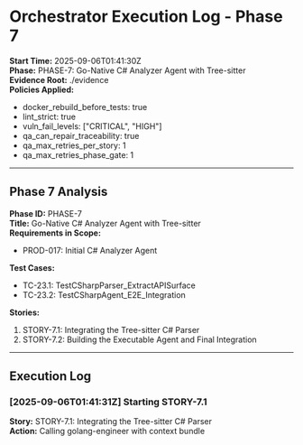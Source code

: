 # Orchestrator Execution Log - Phase 7

**Start Time:** 2025-09-06T01:41:30Z  
**Phase:** PHASE-7: Go-Native C# Analyzer Agent with Tree-sitter  
**Evidence Root:** ./evidence  
**Policies Applied:**
- docker_rebuild_before_tests: true
- lint_strict: true
- vuln_fail_levels: ["CRITICAL", "HIGH"]
- qa_can_repair_traceability: true
- qa_max_retries_per_story: 1
- qa_max_retries_phase_gate: 1

---

## Phase 7 Analysis

**Phase ID:** PHASE-7  
**Title:** Go-Native C# Analyzer Agent with Tree-sitter  
**Requirements in Scope:**
- PROD-017: Initial C# Analyzer Agent

**Test Cases:**
- TC-23.1: TestCSharpParser_ExtractAPISurface
- TC-23.2: TestCSharpAgent_E2E_Integration

**Stories:**
1. STORY-7.1: Integrating the Tree-sitter C# Parser
2. STORY-7.2: Building the Executable Agent and Final Integration

---

## Execution Log

### [2025-09-06T01:41:31Z] Starting STORY-7.1

**Story:** STORY-7.1: Integrating the Tree-sitter C# Parser  
**Action:** Calling golang-engineer with context bundle
